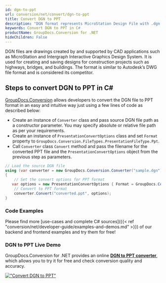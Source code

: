 ```yaml
---
id: dgn-to-ppt
url: conversion/net/convert/dgn-to-ppt
title: Convert DGN to PPT
description: "DGN format represents MicroStation Design File with .dgn extension. Learn how to convert DGN to PPT file programmatically in C# language using GroupDocs.Conversion for .NET library."
keywords: Convert DGN to PPT in C#
productName: GroupDocs.Conversion for .NET
hideChildren: False
---
```


DGN files are drawings created by and supported by CAD applications such as MicroStation and Intergraph Interactive Graphics Design System. It is used for creating and saving designs for construction projects such as highways, bridges, and buildings. The format is similar to Autodesk’s DWG file format and is considered its competitor.

## Steps to convert DGN to PPT in C#

[GroupDocs.Conversion](https://products.groupdocs.com/conversion/net) allows developers to convert the DGN file to PPT format in an easy and intuitive way just using a few lines of code as described below:

* Create an instance of `Converter` class and pass source DGN file path as a constructor parameter. You may specify absolute or relative file path as per your requirements. 
* Create an instance of `PresentationConvertOptions` class and set `Format` property to `GroupDocs.Conversion.FileTypes.PresentationFileType.Ppt`.
* Call `Converter` class `Convert` method and pass the filename for the converted PPT file and the `PresentationConvertOptions` object from the previous step as parameters.

```csharp
// Load the source DGN file
using (var converter = new GroupDocs.Conversion.Converter("sample.dgn"))
{
    // Set the convert options for PPT format
   var options = new PresentationConvertOptions { Format = GroupDocs.Conversion.FileTypes.PresentationFileType.Ppt };
    // Convert to PPT format
    converter.Convert("converted.ppt", options);
}
```

### Code Examples

Please find more [use-cases and complete C# sources]({{< ref "conversion/net/developer-guide/examples-and-demos.md" >}}) of our backend and frontend examples and try them for free!

### DGN to PPT Live Demo

GroupDocs.Conversion for .NET provides an online [**DGN to PPT converter**](https://products.groupdocs.app/conversion/dgn-to-ppt), which allows you to try it for free and check conversion quality and accuracy.

[!["Convert DGN to PPT"](conversion/net/images/convert-to-ppt/convert-dgn-to-ppt.png)](https://products.groupdocs.app/conversion/dgn-to-ppt)